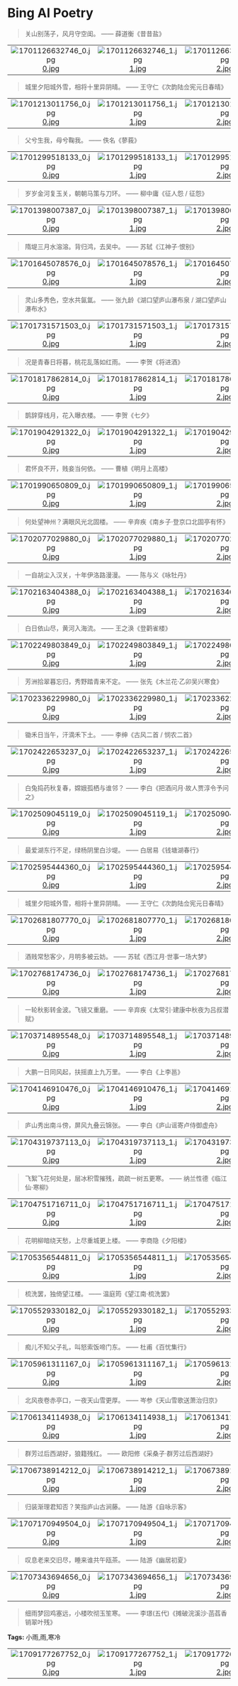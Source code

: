 # Bing AI Poetry

> 关山别荡子，风月守空闺。 —— 薛道衡《昔昔盐》

|      |      |      |
| :----: | :----: | :----: |
|![1701126632746_0.jpg](./images/1701126632746/0.jpg)[0.jpg](https://tse1.mm.bing.net/th/id/OIG.0lT30AZgF0Y9TGnssoUu)|![1701126632746_1.jpg](./images/1701126632746/1.jpg)[1.jpg](https://tse2.mm.bing.net/th/id/OIG.AYKgb1ftqrAfxCfwGjCs)|![1701126632746_2.jpg](./images/1701126632746/2.jpg)[2.jpg](https://tse1.mm.bing.net/th/id/OIG.GcNrrihRgfhlHOwiRtR.)|

> 城里夕阳城外雪，相将十里异阴晴。 —— 王守仁《次韵陆佥宪元日春晴》

|      |      |      |      |
| :----: | :----: | :----: | :----: |
|![1701213011756_0.jpg](./images/1701213011756/0.jpg)[0.jpg](https://tse3.mm.bing.net/th/id/OIG.3Rutx5swGhJl2OdaOfc1)|![1701213011756_1.jpg](./images/1701213011756/1.jpg)[1.jpg](https://tse3.mm.bing.net/th/id/OIG.EKOShqtdRmSrNB9.jNwx)|![1701213011756_2.jpg](./images/1701213011756/2.jpg)[2.jpg](https://tse4.mm.bing.net/th/id/OIG.uqILLR6wkNLsvukyP2pW)|![1701213011756_3.jpg](./images/1701213011756/3.jpg)[3.jpg](https://tse2.mm.bing.net/th/id/OIG.QlCk0de576sDlnx9ZVPb)|

> 父兮生我，母兮鞠我。 —— 佚名《蓼莪》

|      |      |      |      |
| :----: | :----: | :----: | :----: |
|![1701299518133_0.jpg](./images/1701299518133/0.jpg)[0.jpg](https://tse3.mm.bing.net/th/id/OIG.jKBa3t0LTaj1EJiKV1n2)|![1701299518133_1.jpg](./images/1701299518133/1.jpg)[1.jpg](https://tse4.mm.bing.net/th/id/OIG.vOk2IEvsn9lIGI3dMJ1d)|![1701299518133_2.jpg](./images/1701299518133/2.jpg)[2.jpg](https://tse1.mm.bing.net/th/id/OIG.OZMv9rKn4G2JoqRe34jj)|![1701299518133_3.jpg](./images/1701299518133/3.jpg)[3.jpg](https://tse3.mm.bing.net/th/id/OIG.m.IcBuZAquD0HwJtZCJn)|

> 岁岁金河复玉关，朝朝马策与刀环。 —— 柳中庸《征人怨 / 征怨》

|      |      |      |      |
| :----: | :----: | :----: | :----: |
|![1701398007387_0.jpg](./images/1701398007387/0.jpg)[0.jpg](https://tse1.mm.bing.net/th/id/OIG.v9AbdG1R4GvmMGbkOvVQ)|![1701398007387_1.jpg](./images/1701398007387/1.jpg)[1.jpg](https://tse4.mm.bing.net/th/id/OIG.OVsCFutV.oPiTJuU9EZx)|![1701398007387_2.jpg](./images/1701398007387/2.jpg)[2.jpg](https://tse2.mm.bing.net/th/id/OIG.UtPqTkzAGCeWhLVjAplS)|![1701398007387_3.jpg](./images/1701398007387/3.jpg)[3.jpg](https://tse1.mm.bing.net/th/id/OIG.TuORFP5oxLmZEJS7ukJI)|
> 隋堤三月水溶溶。背归鸿，去吴中。 —— 苏轼《江神子·恨别》

|      |      |      |      |
| :----: | :----: | :----: | :----: |
|![1701645078576_0.jpg](./images/1701645078576/0.jpg)[0.jpg](https://tse1.mm.bing.net/th/id/OIG.uI_vGGsrx21Bx6OnsLzx)|![1701645078576_1.jpg](./images/1701645078576/1.jpg)[1.jpg](https://tse2.mm.bing.net/th/id/OIG.Mu4F8wbwK1E1Cj4Z7tFr)|![1701645078576_2.jpg](./images/1701645078576/2.jpg)[2.jpg](https://tse4.mm.bing.net/th/id/OIG.AQ1lm4D6FYZq5cinV_g9)|![1701645078576_3.jpg](./images/1701645078576/3.jpg)[3.jpg](https://tse1.mm.bing.net/th/id/OIG.UEkOHKlHesAIU8TmQrHw)|

> 灵山多秀色，空水共氤氲。 —— 张九龄《湖口望庐山瀑布泉 / 湖口望庐山瀑布水》

|      |      |      |      |
| :----: | :----: | :----: | :----: |
|![1701731571503_0.jpg](./images/1701731571503/0.jpg)[0.jpg](https://tse3.mm.bing.net/th/id/OIG.6NbwmhLVLWllYch.r215)|![1701731571503_1.jpg](./images/1701731571503/1.jpg)[1.jpg](https://tse4.mm.bing.net/th/id/OIG.iDhWyIMlIIq1sLa3uzL7)|![1701731571503_2.jpg](./images/1701731571503/2.jpg)[2.jpg](https://tse1.mm.bing.net/th/id/OIG.MoAMb2atK_FrGRBAjDzz)|![1701731571503_3.jpg](./images/1701731571503/3.jpg)[3.jpg](https://tse3.mm.bing.net/th/id/OIG.wsQ0TbXBX6AMqdAc2I6P)|

> 况是青春日将暮，桃花乱落如红雨。 —— 李贺《将进酒》

|      |      |      |      |
| :----: | :----: | :----: | :----: |
|![1701817862814_0.jpg](./images/1701817862814/0.jpg)[0.jpg](https://tse1.mm.bing.net/th/id/OIG.4uetEcKJyD5BKMvxhNvd)|![1701817862814_1.jpg](./images/1701817862814/1.jpg)[1.jpg](https://tse3.mm.bing.net/th/id/OIG.EmgCXAjzIUzl9LJiIRcV)|![1701817862814_2.jpg](./images/1701817862814/2.jpg)[2.jpg](https://tse2.mm.bing.net/th/id/OIG.EIZE.Cor_7kPCBfnqIdO)|![1701817862814_3.jpg](./images/1701817862814/3.jpg)[3.jpg](https://tse3.mm.bing.net/th/id/OIG.EEVffs_Cvp4iQEP3e7yg)|

> 鹊辞穿线月，花入曝衣楼。 —— 李贺《七夕》

|      |      |      |      |
| :----: | :----: | :----: | :----: |
|![1701904291322_0.jpg](./images/1701904291322/0.jpg)[0.jpg](https://tse1.mm.bing.net/th/id/OIG.812BWZ1Krv9cib5bMZN8)|![1701904291322_1.jpg](./images/1701904291322/1.jpg)[1.jpg](https://tse1.mm.bing.net/th/id/OIG.qJ05maChmKYpxJghB0es)|![1701904291322_2.jpg](./images/1701904291322/2.jpg)[2.jpg](https://tse4.mm.bing.net/th/id/OIG.UrWv3gx7eJaN6MvPmNnI)|![1701904291322_3.jpg](./images/1701904291322/3.jpg)[3.jpg](https://tse3.mm.bing.net/th/id/OIG.l53P9HgG1KUIUjLpaEYh)|

> 君怀良不开，贱妾当何依。 —— 曹植《明月上高楼》

|      |      |      |      |
| :----: | :----: | :----: | :----: |
|![1701990650809_0.jpg](./images/1701990650809/0.jpg)[0.jpg](https://tse1.mm.bing.net/th/id/OIG.qxGQZPR1XBqDR2JOPy0r)|![1701990650809_1.jpg](./images/1701990650809/1.jpg)[1.jpg](https://tse4.mm.bing.net/th/id/OIG.IAUYg7iVVuPlXKREUdYd)|![1701990650809_2.jpg](./images/1701990650809/2.jpg)[2.jpg](https://tse2.mm.bing.net/th/id/OIG.13gZoFJ8_dFJTBxXzDA4)|![1701990650809_3.jpg](./images/1701990650809/3.jpg)[3.jpg](https://tse2.mm.bing.net/th/id/OIG.vVxuUqcao1CUbqXzY.LG)|

> 何处望神州？满眼风光北固楼。 —— 辛弃疾《南乡子·登京口北固亭有怀》

|      |      |      |      |
| :----: | :----: | :----: | :----: |
|![1702077029880_0.jpg](./images/1702077029880/0.jpg)[0.jpg](https://tse1.mm.bing.net/th/id/OIG.u4WW8YtZC_hHmpFtGLPi)|![1702077029880_1.jpg](./images/1702077029880/1.jpg)[1.jpg](https://tse3.mm.bing.net/th/id/OIG.b0UdLkL0sZiGyNFdjcek)|![1702077029880_2.jpg](./images/1702077029880/2.jpg)[2.jpg](https://tse4.mm.bing.net/th/id/OIG.0.oc6cWL0gTLgXoMJ6nN)|![1702077029880_3.jpg](./images/1702077029880/3.jpg)[3.jpg](https://tse3.mm.bing.net/th/id/OIG.wfdDlu5sjQ5AEL1NgM6L)|

> 一自胡尘入汉关，十年伊洛路漫漫。 —— 陈与义《咏牡丹》

|      |      |      |      |
| :----: | :----: | :----: | :----: |
|![1702163404388_0.jpg](./images/1702163404388/0.jpg)[0.jpg](https://tse3.mm.bing.net/th/id/OIG.Z8dZlDPj5QxW08qaBiJK)|![1702163404388_1.jpg](./images/1702163404388/1.jpg)[1.jpg](https://tse4.mm.bing.net/th/id/OIG.CEtN4hpSascouGuF9tlI)|![1702163404388_2.jpg](./images/1702163404388/2.jpg)[2.jpg](https://tse4.mm.bing.net/th/id/OIG.g2cy0fTNdETnQugkXn0l)|![1702163404388_3.jpg](./images/1702163404388/3.jpg)[3.jpg](https://tse2.mm.bing.net/th/id/OIG.qqOvGD3kVJBafFVDzjpW)|

> 白日依山尽，黄河入海流。 —— 王之涣《登鹳雀楼》

|      |      |      |      |
| :----: | :----: | :----: | :----: |
|![1702249803849_0.jpg](./images/1702249803849/0.jpg)[0.jpg](https://tse4.mm.bing.net/th/id/OIG.sK_3Ygt9pXfc6CjCwA5a)|![1702249803849_1.jpg](./images/1702249803849/1.jpg)[1.jpg](https://tse4.mm.bing.net/th/id/OIG.hQhaFPz9crXkru.q59Cd)|![1702249803849_2.jpg](./images/1702249803849/2.jpg)[2.jpg](https://tse3.mm.bing.net/th/id/OIG.YlTW5CMZfTtcAUBovV8t)|![1702249803849_3.jpg](./images/1702249803849/3.jpg)[3.jpg](https://tse3.mm.bing.net/th/id/OIG.6B6GQUjN4FN2lknRdOI9)|

> 芳洲拾翠暮忘归，秀野踏青来不定。 —— 张先《木兰花·乙卯吴兴寒食》

|      |      |      |      |
| :----: | :----: | :----: | :----: |
|![1702336229980_0.jpg](./images/1702336229980/0.jpg)[0.jpg](https://tse2.mm.bing.net/th/id/OIG.nxo6CXB_83sXU0IxwkWf)|![1702336229980_1.jpg](./images/1702336229980/1.jpg)[1.jpg](https://tse4.mm.bing.net/th/id/OIG.W.Vv86dQ.Hn5kO5Fm0yf)|![1702336229980_2.jpg](./images/1702336229980/2.jpg)[2.jpg](https://tse2.mm.bing.net/th/id/OIG.eKDfZdE6HQP9Wj8YIqHe)|![1702336229980_3.jpg](./images/1702336229980/3.jpg)[3.jpg](https://tse3.mm.bing.net/th/id/OIG.8JO5TJciJTc9j.rw0gNq)|

> 锄禾日当午，汗滴禾下土。 —— 李绅《古风二首 / 悯农二首》

|      |      |      |      |
| :----: | :----: | :----: | :----: |
|![1702422653237_0.jpg](./images/1702422653237/0.jpg)[0.jpg](https://tse2.mm.bing.net/th/id/OIG.5OHJeYhBaFjXQBz7NAMI)|![1702422653237_1.jpg](./images/1702422653237/1.jpg)[1.jpg](https://tse3.mm.bing.net/th/id/OIG.eaSicLawzfmn2JnGdDMw)|![1702422653237_2.jpg](./images/1702422653237/2.jpg)[2.jpg](https://tse4.mm.bing.net/th/id/OIG.jaxV4XxAWw06zjDHBVws)|![1702422653237_3.jpg](./images/1702422653237/3.jpg)[3.jpg](https://tse2.mm.bing.net/th/id/OIG.c8gfZCXgQeMsitWMC_aF)|

> 白兔捣药秋复春，嫦娥孤栖与谁邻？ —— 李白《把酒问月·故人贾淳令予问之》

|      |      |      |      |
| :----: | :----: | :----: | :----: |
|![1702509045119_0.jpg](./images/1702509045119/0.jpg)[0.jpg](https://tse2.mm.bing.net/th/id/OIG.R9aeYatcpfhn.QIxRPPn)|![1702509045119_1.jpg](./images/1702509045119/1.jpg)[1.jpg](https://tse2.mm.bing.net/th/id/OIG.fVd_XN6Heltq3eUmAQLK)|![1702509045119_2.jpg](./images/1702509045119/2.jpg)[2.jpg](https://tse2.mm.bing.net/th/id/OIG.M5KcEDMAjlStOW_wR5jS)|![1702509045119_3.jpg](./images/1702509045119/3.jpg)[3.jpg](https://tse1.mm.bing.net/th/id/OIG.N4mwCn38fcDHGSQlMWZ3)|

> 最爱湖东行不足，绿杨阴里白沙堤。 —— 白居易《钱塘湖春行》

|      |      |      |      |
| :----: | :----: | :----: | :----: |
|![1702595444360_0.jpg](./images/1702595444360/0.jpg)[0.jpg](https://tse1.mm.bing.net/th/id/OIG.yC9ulGvgYKVbhXRmbz11)|![1702595444360_1.jpg](./images/1702595444360/1.jpg)[1.jpg](https://tse3.mm.bing.net/th/id/OIG.fJ0VruOC7cqN.ECLJmya)|![1702595444360_2.jpg](./images/1702595444360/2.jpg)[2.jpg](https://tse1.mm.bing.net/th/id/OIG.ERk9bRYbJ..upDLa_.ic)|![1702595444360_3.jpg](./images/1702595444360/3.jpg)[3.jpg](https://tse2.mm.bing.net/th/id/OIG.SOWvz9T8hX7ceJGqI2n6)|

> 城里夕阳城外雪，相将十里异阴晴。 —— 王守仁《次韵陆佥宪元日春晴》

|      |      |      |      |
| :----: | :----: | :----: | :----: |
|![1702681807770_0.jpg](./images/1702681807770/0.jpg)[0.jpg](https://tse4.mm.bing.net/th/id/OIG.CgHKnBNHwNb4QsvhNRDB)|![1702681807770_1.jpg](./images/1702681807770/1.jpg)[1.jpg](https://tse2.mm.bing.net/th/id/OIG.hYevm6wIHcpBBzyfICm4)|![1702681807770_2.jpg](./images/1702681807770/2.jpg)[2.jpg](https://tse4.mm.bing.net/th/id/OIG.RYT9.CWS0u4of91i.Z.8)|![1702681807770_3.jpg](./images/1702681807770/3.jpg)[3.jpg](https://tse4.mm.bing.net/th/id/OIG.Urd5yeIYPumKpwg9CJmF)|

> 酒贱常愁客少，月明多被云妨。 —— 苏轼《西江月·世事一场大梦》

|      |      |      |      |
| :----: | :----: | :----: | :----: |
|![1702768174736_0.jpg](./images/1702768174736/0.jpg)[0.jpg](https://tse2.mm.bing.net/th/id/OIG.5QzlWAbaFwALv6achyfp)|![1702768174736_1.jpg](./images/1702768174736/1.jpg)[1.jpg](https://tse3.mm.bing.net/th/id/OIG.CbFPcMIdiNxpLFws5tSB)|![1702768174736_2.jpg](./images/1702768174736/2.jpg)[2.jpg](https://tse2.mm.bing.net/th/id/OIG.1QY1Hcb4JDVpZbnQav9n)|![1702768174736_3.jpg](./images/1702768174736/3.jpg)[3.jpg](https://tse1.mm.bing.net/th/id/OIG.uFu5IgDIAdlDHiMBSby0)|

> 一轮秋影转金波。飞镜又重磨。 —— 辛弃疾《太常引·建康中秋夜为吕叔潜赋》

|      |      |      |      |
| :----: | :----: | :----: | :----: |
|![1703714895548_0.jpg](./images/1703714895548/0.jpg)[0.jpg](https://tse2.mm.bing.net/th/id/OIG.2yUfSxam45_H8OH.PrQu)|![1703714895548_1.jpg](./images/1703714895548/1.jpg)[1.jpg](https://tse2.mm.bing.net/th/id/OIG.Lw2sazWavqpUkQPixGJg)|![1703714895548_2.jpg](./images/1703714895548/2.jpg)[2.jpg](https://tse1.mm.bing.net/th/id/OIG.Fkg8DszVrk6CeIGvIyLi)|![1703714895548_3.jpg](./images/1703714895548/3.jpg)[3.jpg](https://tse3.mm.bing.net/th/id/OIG.ADoY2tz3DbQ9kvOPO1CH)|

> 大鹏一日同风起，扶摇直上九万里。 —— 李白《上李邕》

|      |      |      |      |
| :----: | :----: | :----: | :----: |
|![1704146910476_0.jpg](./images/1704146910476/0.jpg)[0.jpg](https://tse2.mm.bing.net/th/id/OIG.rKQjmQOwTvcw0dY1.KMj)|![1704146910476_1.jpg](./images/1704146910476/1.jpg)[1.jpg](https://tse3.mm.bing.net/th/id/OIG.bhBpAVXEvIOe0KuX83yl)|![1704146910476_2.jpg](./images/1704146910476/2.jpg)[2.jpg](https://tse4.mm.bing.net/th/id/OIG.J2_P6rEy221U6HVMQffQ)|![1704146910476_3.jpg](./images/1704146910476/3.jpg)[3.jpg](https://tse2.mm.bing.net/th/id/OIG.EQR6OSDdVBTif4Cni8Pq)|

> 庐山秀出南斗傍，屏风九叠云锦张。 —— 李白《庐山谣寄卢侍御虚舟》

|      |      |      |      |
| :----: | :----: | :----: | :----: |
|![1704319737113_0.jpg](./images/1704319737113/0.jpg)[0.jpg](https://tse3.mm.bing.net/th/id/OIG.UVfoGAB.7q6EwKcNEir1)|![1704319737113_1.jpg](./images/1704319737113/1.jpg)[1.jpg](https://tse1.mm.bing.net/th/id/OIG.HfgtVxH9w.GbuWgp47Lo)|![1704319737113_2.jpg](./images/1704319737113/2.jpg)[2.jpg](https://tse4.mm.bing.net/th/id/OIG.h6292Nyc6rYCJkunGlCG)|![1704319737113_3.jpg](./images/1704319737113/3.jpg)[3.jpg](https://tse2.mm.bing.net/th/id/OIG.dusWyRLh3Mr53j1CLqKl)|

> 飞絮飞花何处是，层冰积雪摧残，疏疏一树五更寒。 —— 纳兰性德《临江仙·寒柳》

|      |      |      |      |
| :----: | :----: | :----: | :----: |
|![1704751716711_0.jpg](./images/1704751716711/0.jpg)[0.jpg](https://tse1.mm.bing.net/th/id/OIG.GcmL0XCumEupi8ZT0R.P)|![1704751716711_1.jpg](./images/1704751716711/1.jpg)[1.jpg](https://tse1.mm.bing.net/th/id/OIG.wIJfpttbfnrJbSCTf_qA)|![1704751716711_2.jpg](./images/1704751716711/2.jpg)[2.jpg](https://tse2.mm.bing.net/th/id/OIG.JVPT0DcnEGUP4N4dn4_U)|![1704751716711_3.jpg](./images/1704751716711/3.jpg)[3.jpg](https://tse1.mm.bing.net/th/id/OIG.hCEsCQPaP1qItlYpUcLC)|

> 花明柳暗绕天愁，上尽重城更上楼。 —— 李商隐《夕阳楼》

|      |      |      |      |
| :----: | :----: | :----: | :----: |
|![1705356544811_0.jpg](./images/1705356544811/0.jpg)[0.jpg](https://tse1.mm.bing.net/th/id/OIG.7mzVsudk5J8e5htGRwwr)|![1705356544811_1.jpg](./images/1705356544811/1.jpg)[1.jpg](https://tse3.mm.bing.net/th/id/OIG.KDCVlwMkLaZCuvqJ8OXI)|![1705356544811_2.jpg](./images/1705356544811/2.jpg)[2.jpg](https://tse4.mm.bing.net/th/id/OIG.Yd4jnyN3swg_js.2A9vd)|![1705356544811_3.jpg](./images/1705356544811/3.jpg)[3.jpg](https://tse4.mm.bing.net/th/id/OIG.CygK0blWmZ1.93ZPogp3)|

> 梳洗罢，独倚望江楼。 —— 温庭筠《望江南·梳洗罢》

|      |      |      |      |
| :----: | :----: | :----: | :----: |
|![1705529330182_0.jpg](./images/1705529330182/0.jpg)[0.jpg](https://tse1.mm.bing.net/th/id/OIG.MTw38MKiHQWzQBo_Z5YP)|![1705529330182_1.jpg](./images/1705529330182/1.jpg)[1.jpg](https://tse1.mm.bing.net/th/id/OIG.mJlKWIUoVVLgho3o1iPG)|![1705529330182_2.jpg](./images/1705529330182/2.jpg)[2.jpg](https://tse1.mm.bing.net/th/id/OIG.Zwzf5vXlOZ4O8ImV8U.J)|![1705529330182_3.jpg](./images/1705529330182/3.jpg)[3.jpg](https://tse3.mm.bing.net/th/id/OIG.6v_JqYDafn8M.tUBnsUS)|

> 痴儿不知父子礼，叫怒索饭啼门东。 —— 杜甫《百忧集行》

|      |      |      |
| :----: | :----: | :----: |
|![1705961311167_0.jpg](./images/1705961311167/0.jpg)[0.jpg](https://tse3.mm.bing.net/th/id/OIG.kd0upY1Qx22B241yi0Lq)|![1705961311167_1.jpg](./images/1705961311167/1.jpg)[1.jpg](https://tse3.mm.bing.net/th/id/OIG.Oa8QRBsULPTcNkW70j6F)|![1705961311167_2.jpg](./images/1705961311167/2.jpg)[2.jpg](https://tse1.mm.bing.net/th/id/OIG.Z.9TXZM3VoJ2YMTiOB3t)|

> 北风夜卷赤亭口，一夜天山雪更厚。 —— 岑参《天山雪歌送萧治归京》

|      |      |      |      |
| :----: | :----: | :----: | :----: |
|![1706134114938_0.jpg](./images/1706134114938/0.jpg)[0.jpg](https://tse4.mm.bing.net/th/id/OIG.T8AbuD6mPq5HgPVMfWvX)|![1706134114938_1.jpg](./images/1706134114938/1.jpg)[1.jpg](https://tse2.mm.bing.net/th/id/OIG.ZWXETOW0sru3v7oiwweQ)|![1706134114938_2.jpg](./images/1706134114938/2.jpg)[2.jpg](https://tse4.mm.bing.net/th/id/OIG.WNslgg90NcaMVM6MNaT_)|![1706134114938_3.jpg](./images/1706134114938/3.jpg)[3.jpg](https://tse4.mm.bing.net/th/id/OIG.eNwMeF2JK9_UgOfZbbW_)|

> 群芳过后西湖好，狼籍残红。 —— 欧阳修《采桑子·群芳过后西湖好》

|      |      |      |      |
| :----: | :----: | :----: | :----: |
|![1706738914212_0.jpg](./images/1706738914212/0.jpg)[0.jpg](https://tse4.mm.bing.net/th/id/OIG4.qQzf2TAJiJeMy_saR2Oa)|![1706738914212_1.jpg](./images/1706738914212/1.jpg)[1.jpg](https://tse2.mm.bing.net/th/id/OIG4.tvhdv9KMiLbHh.3.6g7o)|![1706738914212_2.jpg](./images/1706738914212/2.jpg)[2.jpg](https://tse2.mm.bing.net/th/id/OIG4.yyqoLd76G5TwiD3M8Au9)|![1706738914212_3.jpg](./images/1706738914212/3.jpg)[3.jpg](https://tse2.mm.bing.net/th/id/OIG4.28cbTEw2Gx6cVn4Rcuox)|

> 归装渐理君知否？笑指庐山古涧藤。 —— 陆游《自咏示客》

|      |      |      |      |
| :----: | :----: | :----: | :----: |
|![1707170949504_0.jpg](./images/1707170949504/0.jpg)[0.jpg](https://tse3.mm.bing.net/th/id/OIG4.ezTUQgC0ZclnIU2.4kp6)|![1707170949504_1.jpg](./images/1707170949504/1.jpg)[1.jpg](https://tse2.mm.bing.net/th/id/OIG4.lvz3PzMYo8fXSmTVkhQl)|![1707170949504_2.jpg](./images/1707170949504/2.jpg)[2.jpg](https://tse4.mm.bing.net/th/id/OIG4.1WzkyI9.3hUo5GdoYJ5r)|![1707170949504_3.jpg](./images/1707170949504/3.jpg)[3.jpg](https://tse4.mm.bing.net/th/id/OIG4.BWjivxyQXZKqI.AUDTOn)|

> 叹息老来交旧尽，睡来谁共午瓯茶。 —— 陆游《幽居初夏》

|      |      |      |      |
| :----: | :----: | :----: | :----: |
|![1707343694656_0.jpg](./images/1707343694656/0.jpg)[0.jpg](https://tse3.mm.bing.net/th/id/OIG2.qPkuRhByn88ZLtA6B3OX)|![1707343694656_1.jpg](./images/1707343694656/1.jpg)[1.jpg](https://tse4.mm.bing.net/th/id/OIG2.LR0.fyCK66KRkUAvT6kR)|![1707343694656_2.jpg](./images/1707343694656/2.jpg)[2.jpg](https://tse1.mm.bing.net/th/id/OIG2.7xbxRPKgEpRbPfzPHsHr)|![1707343694656_3.jpg](./images/1707343694656/3.jpg)[3.jpg](https://tse4.mm.bing.net/th/id/OIG2.YBEw_1MJril4q7XbUYK0)|

> 细雨梦回鸡塞远，小楼吹彻玉笙寒。 —— 李璟(五代)《摊破浣溪沙·菡萏香销翠叶残》

**Tags:** 小雨,雨,寒冷

|      |      |      |      |
| :----: | :----: | :----: | :----: |
|![1709177267752_0.jpg](./images/1709177267752/0.jpg)[0.jpg](https://tse4.mm.bing.net/th/id/OIG4.GhWk3bTX8npIcer6EK_r)|![1709177267752_1.jpg](./images/1709177267752/1.jpg)[1.jpg](https://tse4.mm.bing.net/th/id/OIG4.TQKpNcBKkOfpOYnJw7V8)|![1709177267752_2.jpg](./images/1709177267752/2.jpg)[2.jpg](https://tse4.mm.bing.net/th/id/OIG4.UdpGloqTKSQMkrMkoBU5)|![1709177267752_3.jpg](./images/1709177267752/3.jpg)[3.jpg](https://tse1.mm.bing.net/th/id/OIG4.Y4.iKYr.IqHPrSZVdID1)|
